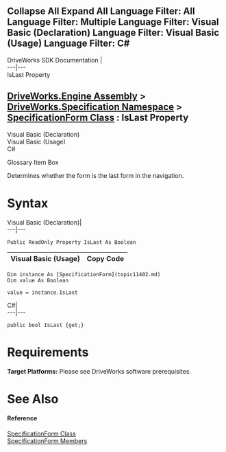 Collapse All Expand All Language Filter: All  Language Filter: Multiple  Language Filter: Visual Basic (Declaration) Language Filter: Visual Basic (Usage) Language Filter: C#  
---  
DriveWorks SDK Documentation  |   
---|---  
IsLast Property   
  
[DriveWorks.Engine Assembly](topic2156.md) > [DriveWorks.Specification Namespace](topic10764.md) > [SpecificationForm Class](topic11402.md) : IsLast Property  
---  
  
Visual Basic (Declaration)    
Visual Basic (Usage)    
C# 

Glossary Item Box

Determines whether the form is the last form in the navigation. 

# Syntax

Visual Basic (Declaration)|   
---|---  
      
    
    Public ReadOnly Property IsLast As Boolean  
  
Visual Basic (Usage)| Copy Code  
---|---  
      
    
    Dim instance As [SpecificationForm](topic11402.md)
    Dim value As Boolean
     
    value = instance.IsLast  
  
C#|   
---|---  
      
    
    public bool IsLast {get;}  
  
# Requirements

**Target Platforms:** Please see DriveWorks software prerequisites.

# See Also

#### Reference

[SpecificationForm Class](topic11402.md)   
[SpecificationForm Members](topic11403.md)



